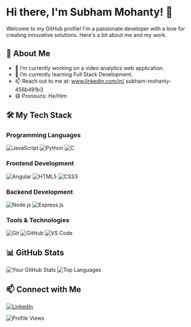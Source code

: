 

<!---
subhamaverick/subhamaverick is a ✨ special ✨ repository because its `README.md` (this file) appears on your GitHub profile.
You can click the Preview link to take a look at your changes.
--->
# Hi there, I'm Subham Mohanty! 👋

Welcome to my GitHub profile! I'm a passionate developer with a love for creating innovative solutions. Here's a bit about me and my work.

## 🚀 About Me
- 🔭 I’m currently working on a video analytics web application.
- 🌱 I’m currently learning Full Stack Development.
- 📫 Reach out to me at: www.linkedin.com/in/
subham-mohanty-456b491b3
- 😄 Pronouns: He/Him

## 🛠️ My Tech Stack

### Programming Languages
![JavaScript](https://img.shields.io/badge/JavaScript-323330?style=for-the-badge&logo=javascript&logoColor=F7DF1E)
![Python](https://img.shields.io/badge/Python-3776AB?style=for-the-badge&logo=python&logoColor=white)
![C](https://img.shields.io/badge/C-007396?style=for-the-badge&logo=C&logoColor=white)

### Frontend Development
![Angular](https://img.shields.io/badge/Angular-20232A?style=for-the-badge&logo=angular&logoColor=61DAFB)
![HTML5](https://img.shields.io/badge/HTML5-E34F26?style=for-the-badge&logo=html5&logoColor=white)
![CSS3](https://img.shields.io/badge/CSS3-1572B6?style=for-the-badge&logo=css3&logoColor=white)

### Backend Development
![Node.js](https://img.shields.io/badge/Node.js-43853D?style=for-the-badge&logo=node-dot-js&logoColor=white)
![Express.js](https://img.shields.io/badge/Express.js-000000?style=for-the-badge&logo=express&logoColor=white)


### Tools & Technologies
![Git](https://img.shields.io/badge/Git-F05032?style=for-the-badge&logo=git&logoColor=white)
![GitHub](https://img.shields.io/badge/GitHub-181717?style=for-the-badge&logo=github&logoColor=white)
![VS Code](https://img.shields.io/badge/VS%20Code-0078d7?style=for-the-badge&logo=visual-studio-code&logoColor=white)

## 📊 GitHub Stats

![Your GitHub Stats](https://github-readme-stats.vercel.app/api?username=subhamaverick&show_icons=true&theme=radical)
![Top Languages](https://github-readme-stats.vercel.app/api/top-langs/?username=subhamaverick&layout=compact&theme=radical)


## 📫 Connect with Me
[![LinkedIn](https://img.shields.io/badge/LinkedIn-0A66C2?style=for-the-badge&logo=linkedin&logoColor=white)](https://www.linkedin.com/in/subham-mohanty-456b491b3)

![Profile Views](https://komarev.com/ghpvc/?username=subhamaverick&color=blueviolet&style=flat-square)
